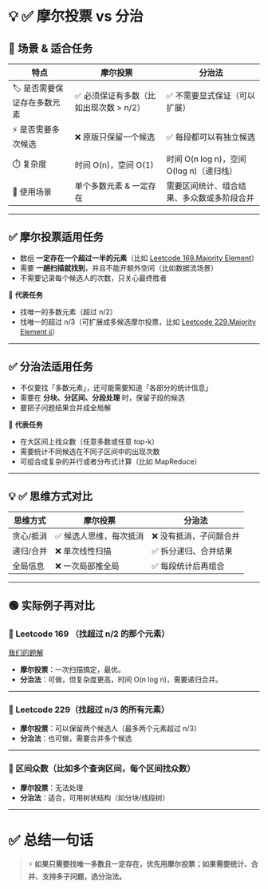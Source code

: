 # 💡 ✅ 摩尔投票 vs 分治

## 🌟 场景 & 适合任务

| 特点               | 摩尔投票                    | 分治法                            |
| ---------------- | ----------------------- | ------------------------------ |
| 🏷️ 是否需要保证存在多数元素 | ✅ 必须保证有多数（比如出现次数 > n/2） | ✅ 不需要显式保证（可以扩展）                |
| ⚡ 是否需要多次候选       | ❌ 原版只保留一个候选             | ✅ 每段都可以有独立候选                   |
| ⏱️ 复杂度           | 时间 O(n)，空间 O(1)         | 时间 O(n log n)，空间 O(log n)（递归栈） |
| 🎯 使用场景          | 单个多数元素 & 一定存在           | 需要区间统计、组合结果、多众数或多阶段合并          |

---

## ✅ 摩尔投票适用任务

* 数组 **一定存在一个超过一半的元素**（比如 [Leetcode 169.Majority Element](https://leetcode.cn/problems/majority-element/description)）
* 需要 **一趟扫描就找到**，并且不能开额外空间（比如数据流场景）
* 不需要记录每个候选人的次数，只关心最终胜者

🎯 **代表任务**

* 找唯一的多数元素（超过 n/2）
* 找唯一的超过 n/3（可扩展成多候选摩尔投票，比如 [Leetcode 229.Majority Element ii](https://leetcode.cn/problems/majority-element-ii/description/)）

---

## ✅ 分治法适用任务

* 不仅要找「多数元素」，还可能需要知道「各部分的统计信息」
* 需要在 **分块、分区间、分段处理** 时，保留子段的候选
* 要把子问题结果合并成全局解

🎯 **代表任务**

* 在大区间上找众数（任意多数或任意 top-k）
* 需要统计不同候选在不同子区间中的出现次数
* 可组合成复杂的并行或者分布式计算（比如 MapReduce）

---

## 💡 ✅ 思维方式对比

| 思维方式  | 摩尔投票         | 分治法          |
| ----- | ------------ | ------------ |
| 贪心/抵消 | ✅ 候选人思维，每次抵消 | ❌ 没有抵消，子问题合并 |
| 递归/合并 | ❌ 单次线性扫描     | ✅ 拆分递归、合并结果  |
| 全局信息  | ❌ 一次局部推全局    | ✅ 每段统计后再组合   |

---

## 🟢 实际例子再对比

### 🌟 Leetcode 169 （找超过 n/2 的那个元素）
[我们的题解](../OurSolutions/169.majority-element/169.majority-element.md)
* **摩尔投票**：一次扫描搞定，最优。
* **分治法**：可做，但复杂度更高，时间 O(n log n)，需要递归合并。

---

### 🌟 Leetcode 229（找超过 n/3 的所有元素）

* **摩尔投票**：可以保留两个候选人（最多两个元素超过 n/3）
* **分治法**：也可做，需要合并多个候选

---

### 🌟 区间众数（比如多个查询区间，每个区间找众数）

* **摩尔投票**：无法处理
* **分治法**：适合，可用树状结构（如分块/线段树）

---

# ✅ 总结一句话

> ⚡ **如果只需要找唯一多数且一定存在，优先用摩尔投票；如果需要统计、合并、支持多子问题，选分治法。**

